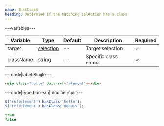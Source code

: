 ```yaml
---
name: $hasClass
heading: Determine if the matching selection has a class
---
```


---variables---

| Variable | Type | Default | Description | Required |
| -- | -- | -- | -- | -- |
| target | [selection](/script#selection) | -- | Target selection | ✓ |
| className | string | -- | Specific class name | ✓ |

---code|label:Single---

```html
<div class="hello" data-ref="element"></div>
```

---code|type:boolean|modifier:split---

```javascript
$('ref:element').hasClass('hello');
$('ref:element').hasClass('donuts');
```

```javascript
true
false
```